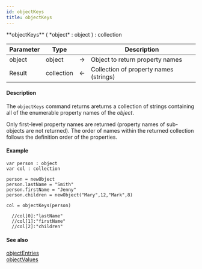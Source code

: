 ```yaml
---
id: objectKeys
title: objectKeys
---
```



<!-- REF #_command_.objectKeys.Syntax -->**objectKeys** ( *object* : object ) : collection<!-- END REF -->


<!-- REF #_command_.objectKeys.Params -->
|Parameter|Type||Description|
|---------|--- |:---:|------|
|object|object|&#8594;|Object to return property names|
|Result|collection|&#8592;|Collection of property names (strings)|<!-- END REF -->


#### Description

The `objectKeys` command returns a<!-- REF #_command_.objectKeys.Summary -->returns a collection of strings containing all of the enumerable property names of the *object*<!-- END REF -->.

Only first-level property names are returned (property names of sub-objects are not returned). The order of names within the returned collection follows the definition order of the properties.

#### Example

```qs
var person : object
var col : collection

person = newObject
person.lastName = "Smith"
person.firstName = "Jenny"
person.children = newObject("Mary",12,"Mark",8)

col = objectKeys(person)

  //col[0]:"lastName"
  //col[1]:"firstName"
  //col[2]:"children"
```

#### See also

[objectEntries](objectEntries.md)<br/>
[objectValues](objectValues.md)
